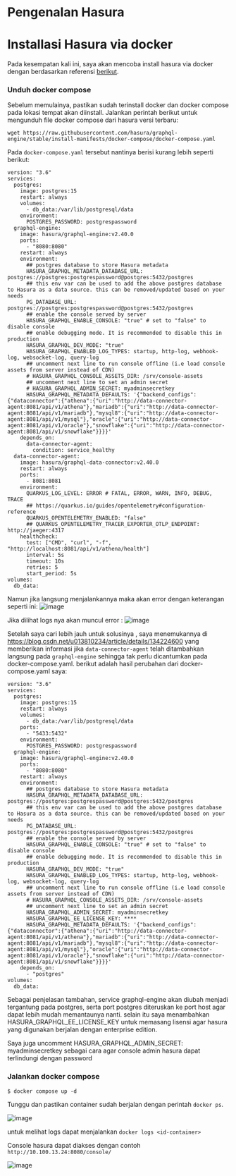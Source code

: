 # Pengenalan Hasura

# Installasi Hasura via docker

Pada kesempatan kali ini, saya akan mencoba install hasura via docker dengan berdasarkan referensi [berikut](https://hasura.io/docs/latest/deployment/deployment-guides/docker/).

### Unduh docker compose

Sebelum memulainya, pastikan sudah terinstall docker dan docker compose pada lokasi tempat akan diinstall. Jalankan perintah berikut untuk mengunduh file docker compose dari hasura versi terbaru:

```
wget https://raw.githubusercontent.com/hasura/graphql-engine/stable/install-manifests/docker-compose/docker-compose.yaml
```

Pada `docker-compose.yaml` tersebut nantinya berisi kurang lebih seperti berikut:

```
version: "3.6"
services:
  postgres:
    image: postgres:15
    restart: always
    volumes:
      - db_data:/var/lib/postgresql/data
    environment:
      POSTGRES_PASSWORD: postgrespassword
  graphql-engine:
    image: hasura/graphql-engine:v2.40.0
    ports:
      - "8080:8080"
    restart: always
    environment:
      ## postgres database to store Hasura metadata
      HASURA_GRAPHQL_METADATA_DATABASE_URL: postgres://postgres:postgrespassword@postgres:5432/postgres
      ## this env var can be used to add the above postgres database to Hasura as a data source. this can be removed/updated based on your needs
      PG_DATABASE_URL: postgres://postgres:postgrespassword@postgres:5432/postgres
      ## enable the console served by server
      HASURA_GRAPHQL_ENABLE_CONSOLE: "true" # set to "false" to disable console
      ## enable debugging mode. It is recommended to disable this in production
      HASURA_GRAPHQL_DEV_MODE: "true"
      HASURA_GRAPHQL_ENABLED_LOG_TYPES: startup, http-log, webhook-log, websocket-log, query-log
      ## uncomment next line to run console offline (i.e load console assets from server instead of CDN)
      # HASURA_GRAPHQL_CONSOLE_ASSETS_DIR: /srv/console-assets
      ## uncomment next line to set an admin secret
      # HASURA_GRAPHQL_ADMIN_SECRET: myadminsecretkey
      HASURA_GRAPHQL_METADATA_DEFAULTS: '{"backend_configs":{"dataconnector":{"athena":{"uri":"http://data-connector-agent:8081/api/v1/athena"},"mariadb":{"uri":"http://data-connector-agent:8081/api/v1/mariadb"},"mysql8":{"uri":"http://data-connector-agent:8081/api/v1/mysql"},"oracle":{"uri":"http://data-connector-agent:8081/api/v1/oracle"},"snowflake":{"uri":"http://data-connector-agent:8081/api/v1/snowflake"}}}}'
    depends_on:
      data-connector-agent:
        condition: service_healthy
  data-connector-agent:
    image: hasura/graphql-data-connector:v2.40.0
    restart: always
    ports:
      - 8081:8081
    environment:
      QUARKUS_LOG_LEVEL: ERROR # FATAL, ERROR, WARN, INFO, DEBUG, TRACE
      ## https://quarkus.io/guides/opentelemetry#configuration-reference
      QUARKUS_OPENTELEMETRY_ENABLED: "false"
      ## QUARKUS_OPENTELEMETRY_TRACER_EXPORTER_OTLP_ENDPOINT: http://jaeger:4317
    healthcheck:
      test: ["CMD", "curl", "-f", "http://localhost:8081/api/v1/athena/health"]
      interval: 5s
      timeout: 10s
      retries: 5
      start_period: 5s
volumes:
  db_data:
```

Namun jika langsung menjalankannya maka akan error dengan keterangan seperti ini:
![image](https://github.com/ferdyansahalfariz/belajar-hasura/assets/96871156/9e4f0a26-530e-44e6-81ef-95253e3a3850)

Jika dilihat logs nya akan muncul error :
![image](https://github.com/ferdyansahalfariz/belajar-hasura/assets/96871156/c3b70dcb-c7db-4319-a7ce-49fae5dac476)

Setelah saya cari lebih jauh untuk solusinya , saya menemukannya di https://blog.csdn.net/u013810234/article/details/134224600 yang memberikan informasi jika `data-connector-agent` telah ditambahkan langsung pada `graphql-engine` sehingga tak perlu dicantumkan pada docker-compose.yaml. berikut adalah hasil perubahan dari docker-compose.yaml saya:

```
version: "3.6"
services:
  postgres:
    image: postgres:15
    restart: always
    volumes:
      - db_data:/var/lib/postgresql/data
    ports:
      - "5433:5432"
    environment:
      POSTGRES_PASSWORD: postgrespassword
  graphql-engine:
    image: hasura/graphql-engine:v2.40.0
    ports:
      - "8080:8080"
    restart: always
    environment:
      ## postgres database to store Hasura metadata
      HASURA_GRAPHQL_METADATA_DATABASE_URL: postgres://postgres:postgrespassword@postgres:5432/postgres
      ## this env var can be used to add the above postgres database to Hasura as a data source. this can be removed/updated based on your needs
      PG_DATABASE_URL: postgres://postgres:postgrespassword@postgres:5432/postgres
      ## enable the console served by server
      HASURA_GRAPHQL_ENABLE_CONSOLE: "true" # set to "false" to disable console
      ## enable debugging mode. It is recommended to disable this in production
      HASURA_GRAPHQL_DEV_MODE: "true"
      HASURA_GRAPHQL_ENABLED_LOG_TYPES: startup, http-log, webhook-log, websocket-log, query-log
      ## uncomment next line to run console offline (i.e load console assets from server instead of CDN)
      # HASURA_GRAPHQL_CONSOLE_ASSETS_DIR: /srv/console-assets
      ## uncomment next line to set an admin secret
      HASURA_GRAPHQL_ADMIN_SECRET: myadminsecretkey
      HASURA_GRAPHQL_EE_LICENSE_KEY: ****
      HASURA_GRAPHQL_METADATA_DEFAULTS: '{"backend_configs":{"dataconnector":{"athena":{"uri":"http://data-connector-agent:8081/api/v1/athena"},"mariadb":{"uri":"http://data-connector-agent:8081/api/v1/mariadb"},"mysql8":{"uri":"http://data-connector-agent:8081/api/v1/mysql"},"oracle":{"uri":"http://data-connector-agent:8081/api/v1/oracle"},"snowflake":{"uri":"http://data-connector-agent:8081/api/v1/snowflake"}}}}'
    depends_on:
      - "postgres"
volumes:
  db_data:
```

Sebagai penjelasan tambahan, service graphql-engine akan diubah menjadi tergantung pada postgres, serta port postgres diteruskan ke port host agar dapat lebih mudah memantaunya nanti. selain itu saya menambahkan HASURA_GRAPHQL_EE_LICENSE_KEY untuk memasang lisensi agar hasura yang digunakan berjalan dengan enterprise edition.

Saya juga uncomment HASURA_GRAPHQL_ADMIN_SECRET: myadminsecretkey sebagai cara agar console admin hasura dapat terlindungi dengan password

### Jalankan docker compose

```
$ docker compose up -d
```

Tunggu dan pastikan container sudah berjalan dengan perintah `docker ps`.

![image](https://github.com/ferdyansahalfariz/belajar-hasura/assets/96871156/691b3ff8-aabb-4469-803b-2cd8c6db0b89)

untuk melihat logs dapat menjalankan `docker logs <id-container>`

Console hasura dapat diakses dengan contoh `http://10.100.13.24:8080/console/`

![image](https://github.com/ferdyansahalfariz/belajar-hasura/assets/96871156/b8ff5d1a-9a90-4561-ba7b-a2a8189b7492)
